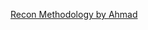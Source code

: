 [Recon Methodology by Ahmad](https://ahmdhalabi.medium.com/ultimate-reconnaissance-roadmap-for-bug-bounty-hunters-pentesters-507c9a5374d)
